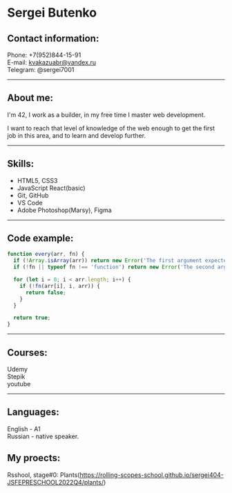 # Sergei Butenko

## Contact information:

Phone: +7(952)844-15-91\
E-mail: kvakazuabr@yandex.ru\
Telegram: @sergei7001

***
## About me:
I'm 42, I work as a builder, in my free time I master web development.

I want to reach that level of knowledge of the web enough to get the first job in this area, and to learn and develop further.

***

## Skills:
* HTML5, CSS3
* JavaScript React(basic)
* Git, GitHub
* VS Code
* Adobe Photoshop(Marsy), Figma

***

## Code example:

```javascript
function every(arr, fn) {
  if (!Array.isArray(arr)) return new Error('The first argument expected as array');
  if (!fn || typeof fn !== 'function') return new Error('The second argument expected as function');

  for (let i = 0; i < arr.length; i++) {
    if (!fn(arr[i], i, arr)) {
      return false;
    }
  }

  return true;
}
```
***

## Courses:
Udemy\
Stepik\
youtube

***

## Languages:
English - A1\
Russian - native speaker.

## My proects:
Rsshool, stage#0: Plants(https://rolling-scopes-school.github.io/sergei404-JSFEPRESCHOOL2022Q4/plants/)